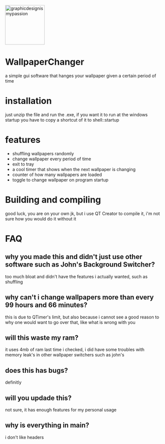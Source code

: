 <img width="128" height="128" alt="graphicdesignismypassion" src="https://github.com/user-attachments/assets/6d4bf480-bf14-4f33-9e16-e098393fdf2a" /> 

# WallpaperChanger

a simple gui software that hanges your wallpaper given a certain period of time


# installation
just unzip the file and run the .exe, if you want it to run at the windows startup you have to copy a shortcut of it to shell::startup

# features
- shuffling wallpapers randomly
- change wallpaper every period of time
- exit to tray
- a cool timer that shows when the next wallpaper is changing
- counter of how many wallpapers are loaded
- toggle to change wallpaper on program startup

# Building and compiling
good luck, you are on your own
jk, but i use QT Creator to compile it, i'm not sure how you would do it without it

# FAQ
## why you made this and didn't just use other software such as John's Background Switcher?
too much bloat and didn't have the features i actually wanted, such as shuffling
## why can't i change wallpapers more than every 99 hours and 66 minutes?
this is due to QTimer's limit, but also because i cannot see a good reason to why one would want to go over that, like what is wrong with you
## will this waste my ram?
it uses 4mb of ram last time i checked, i did have some troubles with memory leak's in other wallpaper switchers such as john's
## does this has bugs?
definitly
## will you updade this?
not sure, it has enough features for my personal usage
## why is everything in main?
i don't like headers

